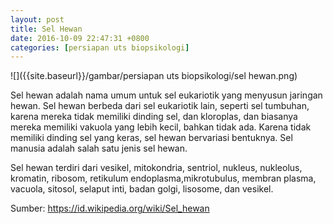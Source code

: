 ```yaml
---
layout: post
title: Sel Hewan
date: 2016-10-09 22:47:31 +0800
categories: [persiapan uts biopsikologi]
---
```


![]({{site.baseurl}}/gambar/persiapan uts biopsikologi/sel hewan.png)

Sel hewan adalah nama umum untuk sel eukariotik yang menyusun jaringan hewan. Sel hewan berbeda dari sel eukariotik lain, seperti sel tumbuhan, karena mereka tidak memiliki dinding sel, dan kloroplas, dan biasanya mereka memiliki vakuola yang lebih kecil, bahkan tidak ada. Karena tidak memiliki dinding sel yang keras, sel hewan bervariasi bentuknya. Sel manusia adalah salah satu jenis sel hewan.

Sel hewan terdiri dari vesikel, mitokondria, sentriol, nukleus, nukleolus, kromatin, ribosom, retikulum endoplasma,mikrotubulus, membran plasma, vacuola, sitosol, selaput inti, badan golgi, lisosome, dan vesikel.

Sumber: <https://id.wikipedia.org/wiki/Sel_hewan>